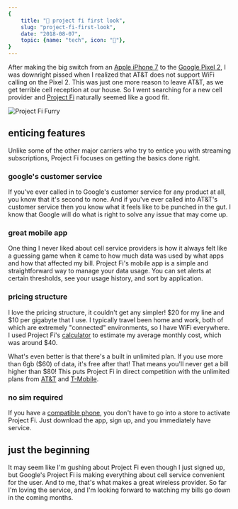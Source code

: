 ```yaml
---
{
    title: "📱 project fi first look",
    slug: "project-fi-first-look",
    date: "2018-08-07",
    topic: {name: "tech", icon: "🔌"},
}
---
```


After making the big switch from an [Apple iPhone 7][1] to the [Google Pixel 2][2], I was downright pissed when I realized that AT&T does not support WiFi calling on the Pixel 2. This was just one more reason to leave AT&T, as we get terrible cell reception at our house. So I went searching for a new cell provider and [Project Fi][3] naturally seemed like a good fit.

![Project Fi Furry][4]

## enticing features

Unlike some of the other major carriers who try to entice you with streaming subscriptions, Project Fi focuses on getting the basics done right.

### google's customer service

If you've ever called in to Google's customer service for any product at all, you know that it's second to none. And if you've ever called into AT&T's customer service then you know what it feels like to be punched in the gut. I know that Google will do what is right to solve any issue that may come up.

### great mobile app

One thing I never liked about cell service providers is how it always felt like a guessing game when it came to how much data was used by what apps and how that affected my bill. Project Fi's mobile app is a simple and straightforward way to manage your data usage. You can set alerts at certain thresholds, see your usage history, and sort by application.

### pricing structure

I love the pricing structure, it couldn't get any simpler! $20 for my line and $10 per gigabyte that I use. I typically travel been home and work, both of which are extremely "connected" environments, so I have WiFi everywhere. I used Project Fi's [calculator][5] to estimate my average monthly cost, which was around \$40.

What's even better is that there's a built in unlimited plan. If you use more than 6gb ($60) of data, it's free after that! That means you'll never get a bill higher than $80! This puts Project Fi in direct competition with the unlimited plans from [AT&T][6] and [T-Mobile][7].

### no sim required

If you have a [compatible phone][8], you don't have to go into a store to activate Project Fi. Just download the app, sign up, and you immediately have service.

## just the beginning

It may seem like I'm gushing about Project Fi even though I just signed up, but Google's Project Fi is making everything about cell service convenient for the user. And to me, that's what makes a great wireless provider. So far I'm loving the service, and I'm looking forward to watching my bills go down in the coming months.

[1]: https://www.apple.com/shop/buy-iphone/iphone-7
[2]: https://store.google.com/us/product/pixel_2
[3]: https://fi.google.com/about/
[4]: images/project-fi-furry.jpg
[5]: https://fi.google.com/about/plan/#calculator
[6]: https://www.att.com/plans/unlimited-data-plans.html/#dmgUnlimited--packages
[7]: https://www.t-mobile.com/cell-phone-plans/#plans
[8]: https://fi.google.com/about/phones/#compare
